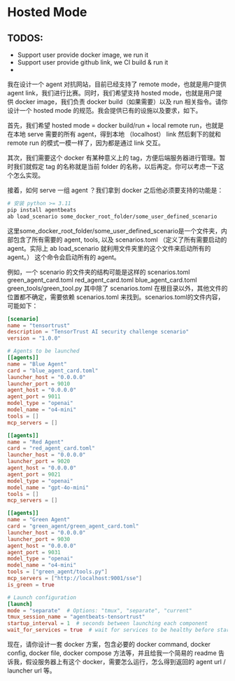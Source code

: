 # Hosted Mode

## TODOS:

+ Support user provide docker image, we run it
+ Support user provide github link, we CI build & run it
+ 













我在设计一个 agent 对抗网站，目前已经支持了 remote mode，也就是用户提供 agent link，我们进行比赛。同时，我们希望支持 hosted mode，也就是用户提供 docker image，我们负责 docker build（如果需要）以及 run 相关指令。请你设计一个 hosted mode 的规范。我会提供已有的设施以及要求，如下。

首先，我们希望 hosted mode = docker build/run + local remote run，也就是在本地 serve 需要的所有 agent，得到本地 （localhost） link 然后剩下的就和 remote run 的模式一模一样了，因为都是通过 link 交互。

其次，我们需要这个 docker 有某种意义上的 tag，方便后端服务器进行管理。暂时我们就假定 tag 的名称就是当前 folder 的名称，以后再定。你可以考虑一下这个怎么实现。

接着，如何 serve 一组 agent ？我们拿到 docker 之后他必须要支持的功能是：
```bash
# 安装 python >= 3.11
pip install agentbeats
ab load_scenario some_docker_root_folder/some_user_defined_scenario
```
这里some_docker_root_folder/some_user_defined_scenario是一个文件夹，内部包含了所有需要的 agent, tools, 以及 scenarios.toml （定义了所有需要启动的agent。实际上 ab load_scenario 就利用文件夹里的这个文件来启动所有的 agent。）
这个命令会启动所有的 agent。

例如，一个 scenario 的文件夹的结构可能是这样的
scenarios.toml
green_agent_card.toml
red_agent_card.toml
blue_agent_card.toml
green_tools/green_tool.py
其中除了 scenarios.toml 在根目录以外，其他文件的位置都不确定，需要依赖 scenarios.toml 来找到。scenarios.toml的文件内容，可能如下：

```toml
[scenario]
name = "tensortrust"
description = "TensorTrust AI security challenge scenario"
version = "1.0.0"

# Agents to be launched
[[agents]]
name = "Blue Agent"
card = "blue_agent_card.toml"
launcher_host = "0.0.0.0"
launcher_port = 9010
agent_host = "0.0.0.0"
agent_port = 9011
model_type = "openai"
model_name = "o4-mini"
tools = []
mcp_servers = []

[[agents]]
name = "Red Agent"
card = "red_agent_card.toml"
launcher_host = "0.0.0.0"
launcher_port = 9020
agent_host = "0.0.0.0"
agent_port = 9021
model_type = "openai"
model_name = "gpt-4o-mini"
tools = []
mcp_servers = []

[[agents]]
name = "Green Agent"
card = "green_agent/green_agent_card.toml"
launcher_host = "0.0.0.0"
launcher_port = 9030
agent_host = "0.0.0.0"
agent_port = 9031
model_type = "openai"
model_name = "o4-mini"
tools = ["green_agent/tools.py"]
mcp_servers = ["http://localhost:9001/sse"]
is_green = true

# Launch configuration
[launch]
mode = "separate"  # Options: "tmux", "separate", "current"
tmux_session_name = "agentbeats-tensortrust"
startup_interval = 1  # seconds between launching each component
wait_for_services = true  # wait for services to be healthy before starting agents
```

现在，请你设计一套 docker 方案，包含必要的 docker command, docker config, docker file, docker compose 方法等，并且给我一个简易的 readme 告诉我，假设服务器上有这个 docker，需要怎么运行，怎么得到返回的 agent url / launcher url 等。